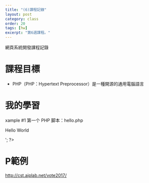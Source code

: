 ```yaml
---
title: "(6)課程記錄"
layout: post
category: class
order: 20
tags: [hw]
excerpt: "第6週課程。"
---
```

網頁系統開發課程記錄

# 課程目標
- PHP（PHP：Hypertext Preprocessor）是一種開源的通用電腦語言

# 我的學習

xample #1 第一个 PHP 脚本：hello.php
<html>
 <head>
  <title>PHP 测试</title>
 </head>
 <body>
 <?php echo '<p>Hello World</p>'; ?>
 </body>
</html>

# P範例
http://cst.aiplab.net/vote2017/

